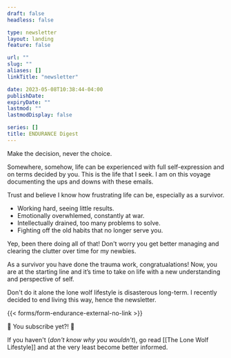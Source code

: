 ```yaml
---
draft: false
headless: false

type: newsletter
layout: landing
feature: false

url: ""
slug: "" 
aliases: []
linkTitle: "newsletter"

date: 2023-05-08T10:38:44-04:00
publishDate:
expiryDate: ""
lastmod: ""
lastmodDisplay: false

series: []
title: ENDURANCE Digest
---
```

Make the decision, never the choice.

Somewhere, somehow, life can be experienced with full self-expression and on terms decided by you. This is the life that I seek. I am on this voyage documenting the ups and downs with these emails.

Trust and believe I know how frustrating life can be, especially as a survivor.

- Working hard, seeing little results.
- Emotionally overwhlemed, constantly at war.
- Intellectually drained, too many problems to solve.
- Fighting off the old habits that no longer serve you.
  
Yep, been there doing all of that! Don't worry you get better managing and clearing the clutter over time for my newbies. 

As a survivor you have done the trauma work, congratualations! Now, you are at the starting line and it’s time to take on life with a new understanding and perspective of self.

Don't do it alone the lone wolf lifestyle is disasterous long-term. I recently decided to end living this way, hence the newsletter.

{{< forms/form-endurance-external-no-link >}}

👀 You subscribe yet?! 👀

If you haven't (*don't know why you wouldn't*), go read [[The Lone Wolf Lifestyle]] and at the very least become better informed.